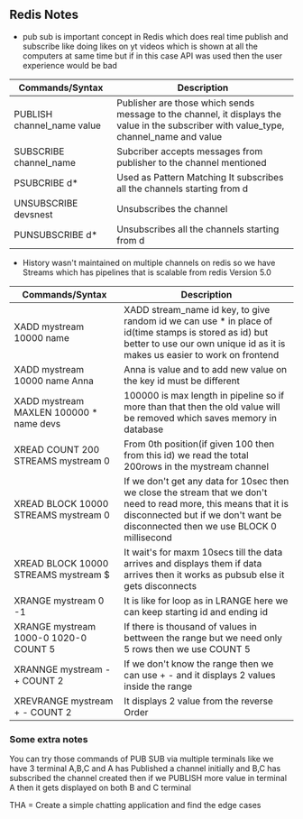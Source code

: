 ## Redis Notes

* pub sub is important concept in Redis which does real time publish and subscribe like doing likes on yt videos which is shown at all the computers at same time but if in this case API was used then the user experience would be bad

|Commands/Syntax | Description |
| -------------- | ----------- |
| PUBLISH channel_name value | Publisher are those which sends message to the channel, it displays the value in the subscriber with value_type, channel_name and value |
| SUBSCRIBE channel_name | Subcriber accepts messages from publisher to the channel mentioned |
| PSUBCRIBE d* | Used as Pattern Matching It subscribes all the channels starting from d  |
| UNSUBSCRIBE devsnest | Unsubscribes the channel |
| PUNSUBSCRIBE d* | Unsubscribes all the channels starting from d |

* History wasn't  maintained on multiple channels on redis so we have Streams which has pipelines that is scalable from redis Version 5.0

|Commands/Syntax | Description |
| -------------------------- | ----------- |
| XADD mystream 10000 name | XADD stream_name id key, to give random id we can use * in place of id(time stamps is stored as id) but better to use our own unique id as it is makes us easier to work on frontend|
| XADD mystream 10000 name Anna | Anna is value and to add new value on the key id must be different |
| XADD mystream MAXLEN 100000 * name devs | 100000 is max length in pipeline so if more than that then the old value will be removed which saves memory in database |
| XREAD COUNT 200 STREAMS mystream 0 | From 0th position(if given 100 then from this id) we read the total 200rows in the mystream channel | 
| XREAD BLOCK 10000 STREAMS mystream 0 | If we don't get any data for 10sec then we close the stream that we don't need to read more, this means that it is disconnected but if we don't want be disconnected then we use BLOCK 0 millisecond |
| XREAD BLOCK 10000 STREAMS mystream $ | It wait's for maxm 10secs till the data arrives and displays them if data arrives then it works as pubsub else it gets disconnects |
| XRANGE mystream 0 -1 | It is like for loop as in LRANGE  here we can keep starting id and ending id|
| XRANGE mystream 1000-0 1020-0 COUNT 5 | If there is thousand of values in bettween the range but we need only 5 rows then we use COUNT 5 |
| XRANNGE mystream - + COUNT 2 | If we don't know the range then we can use + - and it displays 2 values inside the range |
| XREVRANGE mystream + - COUNT 2 | It displays 2 value from the reverse Order |


### Some extra notes 
You can try those commands of PUB SUB via multiple terminals like we have 3 terminal A,B,C and A has Published a channel initially and B,C has subscribed the channel created then if we PUBLISH more value in terminal A then it gets displayed on both B and C terminal

 THA = Create a simple chatting application and find the edge cases 
